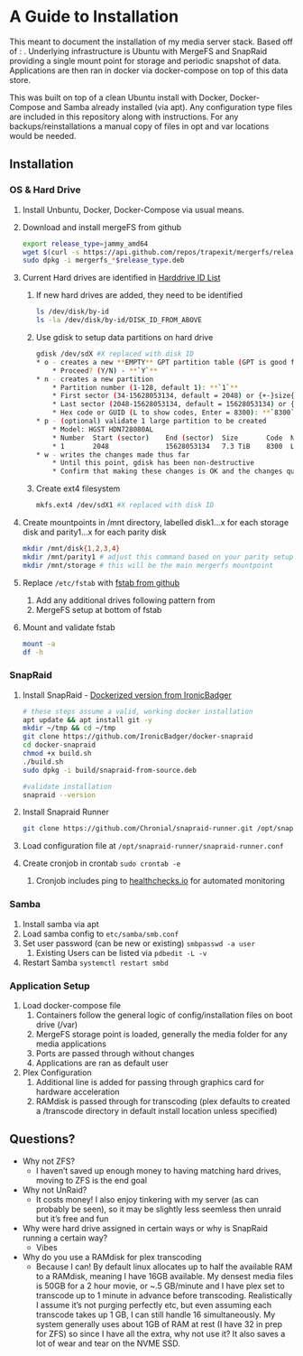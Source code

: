 # A Guide to Installation

This meant to document the installation of my media server stack. Based off of : . Underlying infrastructure is Ubuntu with MergeFS and SnapRaid providing a single mount point for storage and periodic snapshot of data. Applications are then ran in docker via docker-compose on top of this data store. 

This was built on top of a clean Ubuntu install with Docker, Docker-Compose and Samba already installed (via apt). Any configuration type files are included in this repository along with instructions. For any backups/reinstallations a manual copy of files in opt and var locations would be needed. 

## Installation

### OS & Hard Drive

1. Install Unbuntu, Docker, Docker-Compose via usual means. 
2. Download and install mergeFS from github
    
    ```bash
    export release_type=jammy_amd64
    wget $(curl -s https://api.github.com/repos/trapexit/mergerfs/releases/latest | jq -r ".assets[] | select(.name | test(\"${release_type}\")) | .browser_download_url")
    sudo dpkg -i mergerfs_*$release_type.deb
    ```
    
3. Current Hard drives are identified in [Harddrive ID List](harddrive_id_list.txt) 
    1. If new hard drives are added, they need to be identified
        
        ```bash
        ls /dev/disk/by-id
        ls -la /dev/disk/by-id/DISK_ID_FROM_ABOVE
        ```
        
    2. Use gdisk to setup data partitions on hard drive
        
        ```bash
        gdisk /dev/sdX #X replaced with disk ID
        * o - creates a new **EMPTY** GPT partition table (GPT is good for large drives over 3TB)
            * Proceed? (Y/N) - **`Y`**
        * n - creates a new partition
            * Partition number (1-128, default 1): **`1`**
            * First sector (34-15628053134, default = 2048) or {+-}size{KMGTP}: **`leave blank`**
            * Last sector (2048-15628053134, default = 15628053134) or {+-}size{KMGTP}: **`leave blank`**
            * Hex code or GUID (L to show codes, Enter = 8300): **`8300`**
        * p - (optional) validate 1 large partition to be created
            * Model: HGST HDN728080AL
            * Number  Start (sector)    End (sector)  Size       Code  Name
            * 1       2048              15628053134   7.3 TiB    8300  Linux filesystem
        * w - writes the changes made thus far
            * Until this point, gdisk has been non-destructive
            * Confirm that making these changes is OK and the changes queued so far will be executed
        ```
        
    3. Create ext4 filesystem 
        
        ```bash
        mkfs.ext4 /dev/sdX1 #X replaced with disk ID
        ```
        
4. Create mountpoints in /mnt directory, labelled disk1…x for each storage disk and parity1…x for each parity disk 
    
    ```bash
    mkdir /mnt/disk{1,2,3,4}
    mkdir /mnt/parity1 # adjust this command based on your parity setup
    mkdir /mnt/storage # this will be the main mergerfs mountpoint
    ```
    
5. Replace `/etc/fstab` with [fstab from github](Config/fstab)
    1. Add any additional drives following pattern from <link>
    2. MergeFS setup at bottom of fstab
6. Mount and validate fstab
    
    ```bash
    mount -a
    df -h
    ```
    

### SnapRaid

1. Install SnapRaid - [Dockerized version from IronicBadger](https://github.com/IronicBadger/docker-snapraid)
    
    ```bash
    # these steps assume a valid, working docker installation
    apt update && apt install git -y
    mkdir ~/tmp && cd ~/tmp
    git clone https://github.com/IronicBadger/docker-snapraid
    cd docker-snapraid
    chmod +x build.sh
    ./build.sh
    sudo dpkg -i build/snapraid-from-source.deb
    
    #validate installation
    snapraid --version
    ```
    
2. Install Snapraid Runner
    
    ```bash
    git clone https://github.com/Chronial/snapraid-runner.git /opt/snapraid-runner
    ```
    
3. Load configuration file at `/opt/snapraid-runner/snapraid-runner.conf`
4. Create cronjob in crontab `sudo crontab -e`
    1. Cronjob includes ping to [healthchecks.io](http://healthchecks.io) for automated monitoring

### Samba

1. Install samba via apt
2. Load samba config to `etc/samba/smb.conf`
3. Set user password (can be new or existing) `smbpasswd -a user`
    1. Existing Users can be listed via `pdbedit -L -v`
4. Restart Samba `systemctl restart smbd`

### Application Setup

1. Load docker-compose file
    1. Containers follow the general logic of config/installation files on boot drive (/var)
    2. MergeFS storage point is loaded, generally the media folder for any media applications
    3. Ports are passed through without changes
    4. Applications are ran as default user
2. Plex Configuration
    1. Additional line is added for passing through graphics card for hardware acceleration
    2. RAMdisk is passed through for transcoding (plex defaults to created a /transcode directory in default install location unless specified)

## Questions?

- Why not ZFS?
    - I haven’t saved up enough money to having matching hard drives, moving to ZFS is the end goal
- Why not UnRaid?
    - It costs money! I also enjoy tinkering with my server (as can probably be seen), so it may be slightly less seemless then unraid but it’s free and fun
- Why were hard drive assigned in certain ways or why is SnapRaid running a certain way?
    - Vibes
- Why do you use a RAMdisk for plex transcoding
    - Because I can! By default linux allocates up to half the available RAM to a RAMdisk, meaning I have 16GB available. My densest media files is 50GB for a 2 hour movie, or ~.5 GB/minute and I have plex set to transcode up to 1 minute in advance before transcoding. Realistically I assume it’s not purging perfectly etc, but even assuming each transcode takes up 1 GB, I can still handle 16 simultaneously. My system generally uses about 1GB of RAM at rest (I have 32 in prep for ZFS) so since I have all the extra, why not use it? It also saves a lot of wear and tear on the NVME SSD.
